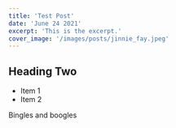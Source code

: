 ```yaml
---
title: 'Test Post'
date: 'June 24 2021'
excerpt: 'This is the excerpt.'
cover_image: '/images/posts/jinnie_fay.jpeg'
---
```


## Heading Two

* Item 1
* Item 2

Bingles and boogles
